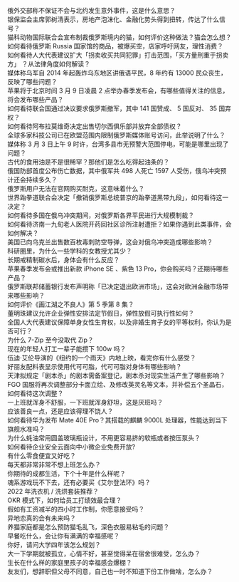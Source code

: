 俄外交部称不保证不会与北约发生意外事件，这是什么意思？  
银保监会主席郭树清表示，房地产泡沫化、金融化势头得到扭转，传达了什么信号？  
猫科动物国际联合会宣布制裁俄罗斯境内的猫，如何评价这种做法？猫会怎么想？  
如何看待俄罗斯 Russia 国家馆的商品，被爆买空，店家呼吁网友，理性消费？  
如何看待人大代表建议扩大「拐卖收买共同犯罪」打击范围，「买方量刑重于拐卖方」 ？从法律角度如何解读？  
媒体称乌军自 2014 年起轰炸乌东地区讲俄语平民，8 年约有 13000 民众丧生，反映了哪些问题？  
苹果将于北京时间 3 月 9 日凌晨 2 点举办春季发布会，有哪些值得关注的信息，将会发布哪些产品？  
如何看待联合国通过决议要求俄罗斯撤军，其中 141 国赞成、 5 国反对、 35 国弃权？  
如何看待阿布拉莫维奇决定出售切尔西俱乐部并放弃全部债权？  
全球多家科技公司已在欧盟范围内限制俄罗斯媒体账号访问，此举说明了什么？  
媒体称 3 月 3 日上午 9 时许，台湾多县市无预警大范围停电，可能是哪里出现了问题？  
古代的食用油是不是很稀罕？那他们是怎么吃得起油条的？  
俄国防部首度公布伤亡数据，其中俄军共 498 人死亡 1597 人受伤，俄乌冲突预计还会持续多久？  
俄罗斯用户无法在官网购买耐克，这意味着什么？  
世界跆拳道联合会决定「撤销俄罗斯总统普京的跆拳道黑带九段」，如何看待这一决定？  
如何看待多国在俄乌冲突期间，对俄罗斯各界平民进行大规模制裁？  
如何看待济南一九旬老人医院开药回社区诊所注射遭拒？如果你遇到此类事件，会如何解决？  
美国已向乌克兰出售数百枚毒刺防空导弹，这会对俄乌冲突造成哪些影响？  
科研圈里，为什么一些学科的女教授尤其少？  
长期戒精制碳水后，身体会有什么反应？  
苹果春季发布会或推出新款 iPhone SE 、紫色 13 Pro，你会购买吗？还期待哪些产品？  
俄罗斯联邦储蓄银行发布声明称「已决定退出欧洲市场」，这会对欧洲金融市场带来哪些影响？  
如何评价《画江湖之不良人》第 5 季第 8 集？  
董明珠建议允许企业弹性安排法定节假日，弹性放假可执行性如何？  
全国人大代表建议保障单身女性生育权，以及非婚生育子女的平等权利，你认为是否可行？  
为什么 7-Zip 至今没取代 Zip？  
现在的年轻人打工一辈子能攒下 100w 吗？  
伍迪·艾伦导演的《纽约的一个雨天》内地上映，看完你有什么感受？  
好丽友配料表显示使用代可可脂，代可可脂对身体有哪些影响？  
天津拟规定「剧本杀」的剧本需备案登记，剧本杀对现实生活产生了哪些影响？  
FGO 国服将再次调整部分卡面立绘、及修改英灵名等文本，并补偿五个圣晶石，如何看待这次调整？  
一上班就浑身不舒服，一下班就浑身舒坦，这是厌班吗？  
应该善良一点，还是应该得理不饶人？  
如何看待华为发布 Mate 40E Pro？其搭载的麒麟 9000L 处理器，性能达到当下旗舰水准吗？  
为什么蚝油常用圆盖玻璃瓶设计，不用更容易挤的软瓶或者按压泵头？  
如何看待企业安全云面向中小微企业免费开放?  
有什么零食便宜又好吃？  
每天都非常非常不想上班怎么办？  
你期待的成都生活，下个十年是什么样呢？  
魂系游戏玩不下去，还有必要买《艾尔登法环》吗？  
2022 年洗衣机 / 洗烘套装推荐？  
OKR 模式下，如何给员工打绩效最合理？  
假如有工资减半的四小时工作制，你愿意接受吗？  
异地恋真的会有未来吗？  
养猫家庭都是怎么预防猫毛乱飞，深色衣服易粘毛的问题？  
早餐吃什么，会让你有满满的幸福感呢？  
你好，请问大学四年该怎么规划？  
大一下学期就被孤立，心情不好，甚至觉得呆在宿舍很难受，怎么办？  
生长在什么样的家庭里孩子的幸福感会爆棚？  
友友们，想辞职但父母不同意，自己也一时不知道下份工作做啥，怎么办？  
